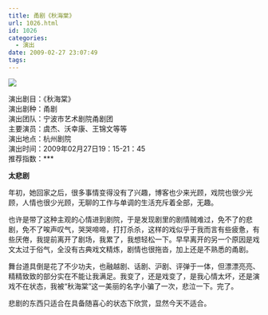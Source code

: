 ```yaml
---
title: 甬剧《秋海棠》
url: 1026.html
id: 1026
categories:
  - 演出
date: 2009-02-27 23:07:49
tags:
---
```


![](http://photo.guolaijie.com/rooufer/attachments/month_0902/n2009228225544.jpg)  
  
演出剧目：《秋海棠》  
演出剧种：甬剧  
演出团队：宁波市艺术剧院甬剧团  
主要演员：虞杰、沃幸康、王锦文等等  
演出地点：杭州剧院  
演出时间：2009年02月27日19：15-21：45  
推荐指数：***  
  

**太悲剧**

  
年初，她回家之后，很多事情变得没有了兴趣，博客也少来光顾，戏院也很少光顾，人情也很少光顾，无聊的工作与单调的生活充斥着全部，无趣。  
  
也许是带了这种主观的心情进到剧院，于是发现剧里的剧情贼难过，免不了的悲剧，免不了唉声叹气，哭哭啼啼，打打杀杀，这样的戏似乎于我而言有些疲惫，有些厌倦，我提前离开了剧场，我累了，我想轻松一下。早早离开的另一个原因是戏文太过于俗气，全没有古典戏文精炼，剧情也很拖沓，加上还是不熟悉的甬剧。  
  
舞台道具倒是花了不少功夫，也融越剧、话剧、沪剧、评弹于一体，但漂漂亮亮、精精致致的部分实在不能让我满足。我变了，还是戏变了，是我心情太坏，还是演戏不在状态，我被“秋海棠”这一美丽的名字小骗了一次，悲泣一下。完了。  
  
悲剧的东西只适合在具备随喜心的状态下欣赏，显然今天不适合。